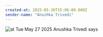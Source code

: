 ```yaml
---
created-at: 2025-05-26T15:06:00.000Z
sender-name: "Anushka Trivedi"
---
```


![at Tue May 27 2025 Anushka Trivedi says](./messages/images/IMG-20231125-WA0004.jpg)


